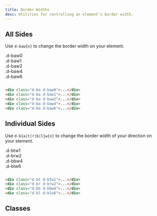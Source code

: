 ```yaml
---
title: Border Widths
desc: Utilities for controlling an element's border width.
---
```


## All Sides

Use `d-baw{n}` to change the border width on your element.

<code-well-header class="d-fl-col5 d-flg8 d-fw-wrap d-p24 d-bgc-magenta-100 d-bgo50 d-w100p d-hmn102" custom>
  <div class="d-fl-center d-p16 d-ba d-bc-magenta-200 d-baw0 d-bgc-magenta-100 d-fs16 d-ff-mono">.d-baw0</div>
  <div class="d-fl-center d-p16 d-ba d-bc-magenta-200 d-baw1 d-bgc-magenta-100 d-fs16 d-ff-mono">.d-baw1</div>
  <div class="d-fl-center d-p16 d-ba d-bc-magenta-200 d-baw2 d-bgc-magenta-100 d-fs16 d-ff-mono">.d-baw2</div>
  <div class="d-fl-center d-p16 d-ba d-bc-magenta-200 d-baw4 d-bgc-magenta-100 d-fs16 d-ff-mono">.d-baw4</div>
  <div class="d-fl-center d-p16 d-ba d-bc-magenta-200 d-baw6 d-bgc-magenta-100 d-fs16 d-ff-mono">.d-baw6</div>
</code-well-header>

```html

<div class="d-ba d-baw0">...</div>
<div class="d-ba d-baw1">...</div>
<div class="d-ba d-baw2">...</div>
<div class="d-ba d-baw4">...</div>
<div class="d-ba d-baw6">...</div>
```

## Individual Sides

Use `d-b{a|t|r|b|l}w{n}` to change the border width of your direction on your element.

<code-well-header class="d-fl-col5 d-flg8 d-fw-wrap d-p24 d-bgc-yellow-100 d-w100p d-hmn102" custom>
  <div class="d-fl-center d-p16 d-bt d-bc-yellow-400 d-btw1 d-bgc-yellow-100 d-fs16 d-ff-mono">.d-btw1</div>
  <div class="d-fl-center d-p16 d-br d-bc-yellow-400 d-brw2 d-bgc-yellow-100 d-fs16 d-ff-mono">.d-brw2</div>
  <div class="d-fl-center d-p16 d-bb d-bc-yellow-400 d-bbw4 d-bgc-yellow-100 d-fs16 d-ff-mono">.d-bbw4</div>
  <div class="d-fl-center d-p16 d-bl d-bc-yellow-400 d-blw6 d-bgc-yellow-100 d-fs16 d-ff-mono">.d-blw6</div>
</code-well-header>

```html

<div class="d-bt d-btw1">...</div>
<div class="d-br d-brw2">...</div>
<div class="d-bb d-bbw4">...</div>
<div class="d-bl d-blw6">...</div>
```

## Classes

<div class="d-h464 d-of-y-scroll d-bb d-bc-black-200">
  <utility-class-table>
    <template #content>
      <tbody v-for="i in ['all', 'top', 'right', 'bottom', 'left']">
        <tr v-for="w in [0, 1, 2, 4, 6]">
          <th scope="row" class="d-ff-mono d-fc-purple d-fw-normal d-fs12">.d-b{{ i[0] }}w{{ w }}</th>
          <td class="d-ff-mono d-fc-orange d-fs12">
            <span v-if="i === 'all'">border-width: var(--su{{ w }}) !important;</span>
            <span v-else>border-{{i}}-width: var(--su{{ w }}) !important;</span>
          </td>
        </tr>
      </tbody>
    </template>
  </utility-class-table>
</div>
